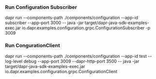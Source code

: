
### Run Configuration Subscriber
dapr run --components-path ./components/configuration --app-id subscriber --app-port 3000 -- java -jar target/dapr-java-sdk-examples-exec.jar io.dapr.examples.configuration.grpc.ConfigurationSubscriber -p 3009

### Run CongurationClient

dapr run --components-path ./components/configuration --app-id test --log-level debug --app-port 3009 --dapr-http-port 3500 -- java -jar target/dapr-java-sdk-examples-exec.jar io.dapr.examples.configuration.grpc.ConfigurationClient